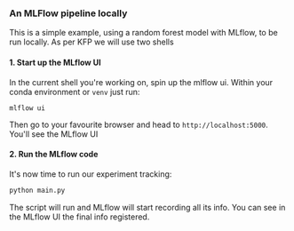 ### An MLFlow pipeline locally

This is a simple example, using a random forest model with MLflow, to be run locally. As per KFP we will use two shells


#### 1. Start up the MLflow UI

In the current shell you're working on, spin up the mlflow ui. Within your conda environment or `venv` just run:
```
mlflow ui
```

Then go to your favourite browser and head to `http://localhost:5000`. You'll see the MLflow UI


#### 2. Run the MLflow code

It's now time to run our experiment tracking:
```bash
python main.py
```
The script will run and MLflow will start recording all its info.
You can see in the MLflow UI the final info registered.